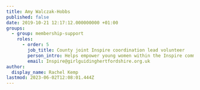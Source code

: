 ```yaml
---
title: Amy Walczak-Hobbs
published: false
date: 2019-10-21 12:17:12.000000000 +01:00
groups:
  - group: membership-support
    roles:
      - order: 5
        job_title: County joint Inspire coordination lead volunteer
        person_intro: Helps empower young women within the Inspire community (members aged 18-30) by encouraging and supporting them to take part in available opportunities.  
        email: Inspire@girlguidinghertfordshire.org.uk
author:
  display_name: Rachel Kemp
lastmod: 2023-06-02T12:08:01.444Z
---
```

